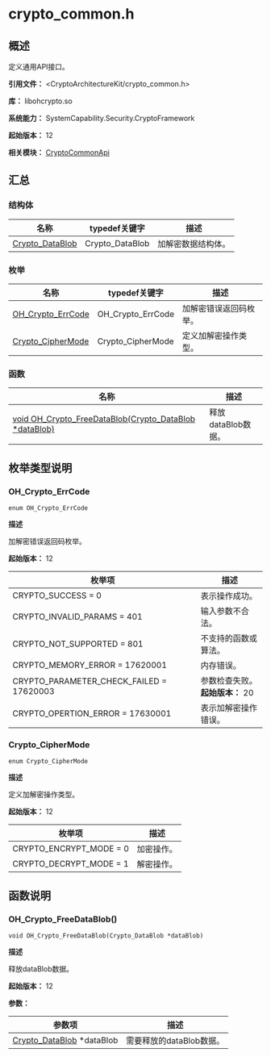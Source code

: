 # crypto_common.h

## 概述

定义通用API接口。

**引用文件：** <CryptoArchitectureKit/crypto_common.h>

**库：** libohcrypto.so

**系统能力：** SystemCapability.Security.CryptoFramework

**起始版本：** 12

**相关模块：** [CryptoCommonApi](capi-cryptocommonapi.md)

## 汇总

### 结构体

| 名称 | typedef关键字 | 描述 |
| -- | -- | -- |
| [Crypto_DataBlob](capi-cryptocommonapi-crypto-datablob.md) | Crypto_DataBlob | 加解密数据结构体。 |

### 枚举

| 名称 | typedef关键字 | 描述 |
| -- | -- | -- |
| [OH_Crypto_ErrCode](#oh_crypto_errcode) | OH_Crypto_ErrCode | 加解密错误返回码枚举。 |
| [Crypto_CipherMode](#crypto_ciphermode) | Crypto_CipherMode | 定义加解密操作类型。 |

### 函数

| 名称 | 描述 |
| -- | -- |
| [void OH_Crypto_FreeDataBlob(Crypto_DataBlob *dataBlob)](#oh_crypto_freedatablob) | 释放dataBlob数据。 |

## 枚举类型说明

### OH_Crypto_ErrCode

```
enum OH_Crypto_ErrCode
```

**描述**

加解密错误返回码枚举。

**起始版本：** 12

| 枚举项 | 描述 |
| -- | -- |
| CRYPTO_SUCCESS = 0 | 表示操作成功。 |
| CRYPTO_INVALID_PARAMS = 401 | 输入参数不合法。 |
| CRYPTO_NOT_SUPPORTED = 801 | 不支持的函数或算法。 |
| CRYPTO_MEMORY_ERROR = 17620001 | 内存错误。 |
| CRYPTO_PARAMETER_CHECK_FAILED = 17620003 | 参数检查失败。<br>**起始版本：** 20  |
| CRYPTO_OPERTION_ERROR = 17630001 | 表示加解密操作错误。 |

### Crypto_CipherMode

```
enum Crypto_CipherMode
```

**描述**

定义加解密操作类型。

**起始版本：** 12

| 枚举项 | 描述 |
| -- | -- |
| CRYPTO_ENCRYPT_MODE = 0 | 加密操作。 |
| CRYPTO_DECRYPT_MODE = 1 | 解密操作。 |


## 函数说明

### OH_Crypto_FreeDataBlob()

```
void OH_Crypto_FreeDataBlob(Crypto_DataBlob *dataBlob)
```

**描述**

释放dataBlob数据。

**起始版本：** 12


**参数：**

| 参数项 | 描述 |
| -- | -- |
| [Crypto_DataBlob](capi-cryptocommonapi-crypto-datablob.md) *dataBlob | 需要释放的dataBlob数据。 |


